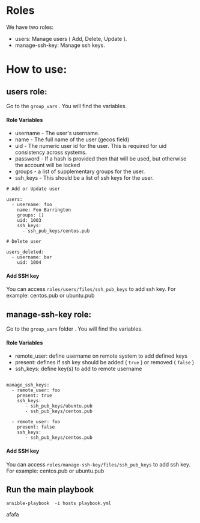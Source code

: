 # Roles

We have two roles:

* users: Manage users ( Add, Delete, Update ).
* manage-ssh-key: Manage ssh keys.

# How to use:

## users role:

Go to the `group_vars` . You will find the variables.

#### Role Variables

* username - The user's username.
* name - The full name of the user (gecos field)
* uid - The numeric user id for the user. This is required for uid consistency
  across systems.
* password - If a hash is provided then that will be used, but otherwise the
  account will be locked
* groups - a list of supplementary groups for the user.
* ssh_keys - This should be a list of ssh keys for the user.

```
# Add or Update user

users:
  - username: foo
    name: Foo Barrington
    groups: []
    uid: 1003
    ssh_keys:
      - ssh_pub_keys/centos.pub

# Delete user

users_deleted:
  - username: bar
    uid: 1004
```

#### Add SSH key

You can access `roles/users/files/ssh_pub_keys` to add ssh key. For example: centos.pub or ubuntu.pub

## manage-ssh-key role:

Go to the `group_vars` folder . You will find the variables.

#### Role Variables

* remote_user: define username on remote system to add defined keys
* present: defines if ssh key should be added ( `true` ) or removed ( `false` )
* ssh_keys: define key(s) to add to remote username

````

manage_ssh_keys:
  - remote_user: foo
    present: true
    ssh_keys:
       - ssh_pub_keys/ubuntu.pub
       - ssh_pub_keys/centos.pub

  - remote_user: foo
    present: false
    ssh_keys:
       - ssh_pub_keys/centos.pub

````

#### Add SSH key

You can access `roles/manage-ssh-key/files/ssh_pub_keys` to add ssh key. For example: centos.pub or ubuntu.pub

## Run the main playbook

```
ansible-playbook  -i hosts playbook.yml
```
afafa
